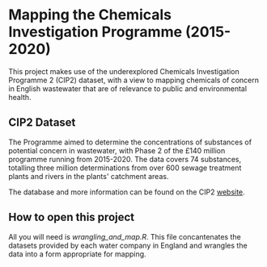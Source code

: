 # Mapping the Chemicals Investigation Programme (2015-2020)
This project makes use of the underexplored Chemicals Investigation Programme 2 (CIP2) dataset, with a view to mapping chemicals of concern in English wastewater that are of relevance to public and environmental health. 

## CIP2 Dataset 
The Programme aimed to determine the concentrations of substances of potential concern in wastewater, with Phase 2 of the £140 million programme running from 2015-2020. The data covers 74 substances, totalling three million determinations from over 600 sewage treatment plants and rivers in the plants' catchment areas.

The database and more information can be found on the CIP2 [website](https://ukwir.org/the-chemicals-investigation-programme-phase-2,-2015-2020).

## How to open this project
All you will need is <i>wrangling_and_map.R</i>. This file concantenates the datasets provided by each water company in England and wrangles the data into a form appropriate for mapping.
